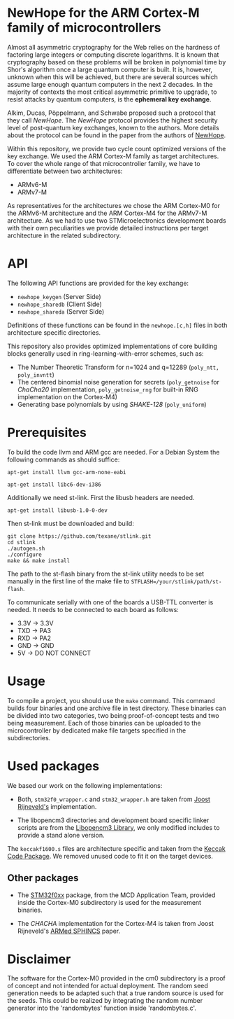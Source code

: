 # NewHope for the ARM Cortex-M family of microcontrollers

Almost all asymmetric cryptography for the Web relies on the
hardness of factoring large integers or computing discrete logarithms. 
It is known that cryptography based on these problems will be broken in polynomial
time by Shor's algorithm once a large quantum computer is built. It is, however, unknown when this will be achieved, but there are several sources which assume large enough quantum computers
in the next 2 decades. In the majority of contexts the most critical asymmetric primitive to upgrade, to
resist attacks by quantum computers, is the **ephemeral key exchange**.

Alkim, Ducas, Pöppelmann, and Schwabe proposed such a protocol that they call _NewHope_. The _NewHope_ protocol provides the highest security level of post-quantum key exchanges, known to the authors. 
More details about the protocol can be found in the paper from the authors of [NewHope](https://cryptojedi.org/papers/newhope-20151207.pdf).

Within this repository, we provide two cycle count optimized versions of the key exchange. We used the ARM Cortex-M family as target architectures. To cover the whole range of that microcontroller family, we have to differentiate between two architectures:

* ARMv6-M 
* ARMv7-M

As representatives for the architectures we chose the ARM Cortex-M0 for the ARMv6-M architecture and the ARM Cortex-M4 for the ARMv7-M architecture. As we had to use two STMicroelectronics development boards with their own peculiarities we provide detailed instructions per target architecture in the related subdirectory. 

# API

The following API functions are provided for the key exchange:

* `newhope_keygen` (Server Side)
* `newhope_sharedb` (Client Side)
* `newhope_shareda` (Server Side)

Definitions of these functions can be found in the `newhope.[c,h]` files in both architecture specific directories.


This repository also provides optimized implementations of core building blocks generally used in ring-learning-with-error schemes, such as:

* The Number Theoretic Transform for n=1024 and q=12289 (`poly_ntt, poly_invntt`)
* The centered binomial noise generation for secrets (`poly_getnoise` for _ChaCha20_ implementation, `poly_getnoise_rng` for built-in RNG implementation on the Cortex-M4)
* Generating base polynomials by using _SHAKE-128_ (`poly_uniform`)



# Prerequisites


To build the code llvm and ARM gcc are needed. For a 
Debian System the following commands as should suffice:
```
apt-get install llvm gcc-arm-none-eabi
 
apt-get install libc6-dev-i386 

```

Additionally we need st-link. First the libusb headers are needed. 

```
apt-get install libusb-1.0-0-dev 
```
Then st-link must be downloaded and build:
```
git clone https://github.com/texane/stlink.git
cd stlink
./autogen.sh
./configure
make && make install 
```

The path to the st-flash binary from the st-link utility needs to be set manually in the first line of the make file to `STFLASH=/your/stlink/path/st-flash`.

To communicate serially with one of the boards a USB-TTL converter is 
needed. It needs to be connected to each board as follows:

* 3.3V → 3.3V
* TXD → PA3
* RXD → PA2
* GND → GND
* 5V → DO NOT CONNECT


# Usage

To compile a project, you should use the `make` command. This command builds four binaries and one archive file in test directory. These binaries can be divided into two categories, two being proof-of-concept tests and two being measurement. Each of those binaries can be uploaded to the microcontroller by dedicated make file targets specified in the subdirectories. 



# Used packages


We based our work on the following implementations:

* Both, `stm32f0_wrapper.c` and `stm32_wrapper.h` are taken from 
[Joost Rijneveld's](https://github.com/joostrijneveld/STM32-getting-started) implementation. 

* The libopencm3 directories and development board specific linker scripts are 
from the [Libopencm3 Library](http://www.libopencm3.org/wiki/Main_Page),
we only modified includes to provide a stand alone version.

The `keccakf1600.s` files are architecture specific and taken from the [Keccak Code Package](https://github.com/gvanas/KeccakCodePackage). We removed unused code to fit it on the target devices.


## Other packages

* The [STM32f0xx](http://munacl.cryptojedi.org/curve25519-cortexm0.shtml) package, from the MCD Application Team, provided inside the Cortex-M0 subdirectory is used for the measurement binaries.

* The _CHACHA_ implementation for the Cortex-M4 is taken from Joost Rijneveld's [ARMed SPHINCS](https://joostrijneveld.nl/papers/armedsphincs/) paper. 



# Disclaimer

The software for the Cortex-M0 provided in the cm0 subdirectory is a proof of concept 
and not intended for actual deployment. The random 
seed generation needs to be adapted such that a true random source 
is used for the seeds. This could be realized by integrating the 
random number generator into the 'randombytes' function inside 
'randombytes.c'.
